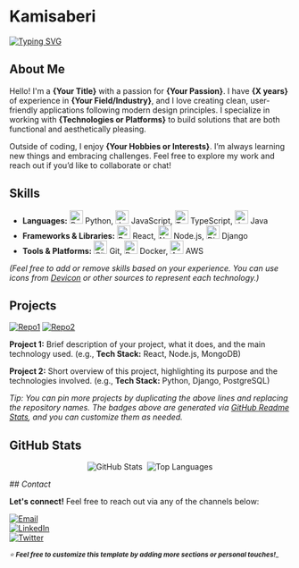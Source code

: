

# Kamisaberi

[![Typing SVG](https://readme-typing-svg.demolab.com/?lines=Software+Engineer;Open+Source+Enthusiast;Lifelong+Learner&center=true&vCenter=true&width=500&height=50)](https://git.io/typing-svg)

## About Me

Hello! I'm a **{Your Title}** with a passion for **{Your Passion}**. I have **{X years}** of experience in **{Your Field/Industry}**, and I love creating clean, user-friendly applications following modern design principles. I specialize in working with **{Technologies or Platforms}** to build solutions that are both functional and aesthetically pleasing.

Outside of coding, I enjoy **{Your Hobbies or Interests}**. I’m always learning new things and embracing challenges. Feel free to explore my work and reach out if you’d like to collaborate or chat!

## Skills

- **Languages:** <img src="https://cdn.jsdelivr.net/gh/devicons/devicon/icons/python/python-original.svg" alt="Python" width="24" height="24" /> Python, <img src="https://cdn.jsdelivr.net/gh/devicons/devicon/icons/javascript/javascript-original.svg" alt="JavaScript" width="24" height="24" /> JavaScript, <img src="https://cdn.jsdelivr.net/gh/devicons/devicon/icons/typescript/typescript-original.svg" alt="TypeScript" width="24" height="24" /> TypeScript, <img src="https://cdn.jsdelivr.net/gh/devicons/devicon/icons/java/java-original.svg" alt="Java" width="24" height="24" /> Java  
- **Frameworks & Libraries:** <img src="https://cdn.jsdelivr.net/gh/devicons/devicon/icons/react/react-original.svg" alt="React" width="24" height="24" /> React, <img src="https://cdn.jsdelivr.net/gh/devicons/devicon/icons/nodejs/nodejs-original.svg" alt="Node.js" width="24" height="24" /> Node.js, <img src="https://cdn.jsdelivr.net/gh/devicons/devicon/icons/django/django-original.svg" alt="Django" width="24" height="24" /> Django  
- **Tools & Platforms:** <img src="https://cdn.jsdelivr.net/gh/devicons/devicon/icons/git/git-original.svg" alt="Git" width="24" height="24" /> Git, <img src="https://cdn.jsdelivr.net/gh/devicons/devicon/icons/docker/docker-original.svg" alt="Docker" width="24" height="24" /> Docker, <img src="https://cdn.jsdelivr.net/gh/devicons/devicon/icons/amazonwebservices/amazonwebservices-original.svg" alt="AWS" width="24" height="24" /> AWS  

*(Feel free to add or remove skills based on your experience. You can use icons from [Devicon](https://devicon.dev/) or other sources to represent each technology.)*

## Projects

<!-- Replace `Repo1` and `Repo2` with your project repository names -->
[![Repo1](https://github-readme-stats.vercel.app/api/pin/?username=kamisaberi&repo=Repo1&theme=transparent&hide_border=true)](https://github.com/kamisaberi/Repo1)
[![Repo2](https://github-readme-stats.vercel.app/api/pin/?username=kamisaberi&repo=Repo2&theme=transparent&hide_border=true)](https://github.com/kamisaberi/Repo2)

**Project 1:** Brief description of your project, what it does, and the main technology used. (e.g., **Tech Stack:** React, Node.js, MongoDB)  

**Project 2:** Short overview of this project, highlighting its purpose and the technologies involved. (e.g., **Tech Stack:** Python, Django, PostgreSQL)  

_*Tip:* You can pin more projects by duplicating the above lines and replacing the repository names. The badges above are generated via [GitHub Readme Stats](https://github.com/anuraghazra/github-readme-stats), and you can customize them as needed._

## GitHub Stats

<div align="center">
  <img src="https://github-readme-stats.vercel.app/api?username=kamisaberi&show_icons=true&theme=transparent&hide_border=true" alt="GitHub Stats" /> 
  <img src="https://github-readme-stats.vercel.app/api/top-langs/?username=kamisaberi&layout=compact&theme=transparent&hide_border=true" alt="Top Languages" />
</div>

_## Contact_

**Let's connect!** Feel free to reach out via any of the channels below:

[![Email](https://img.shields.io/badge/Email-me-c14438?style=flat&logo=Gmail&logoColor=white)](mailto:your.email@example.com)  
[![LinkedIn](https://img.shields.io/badge/LinkedIn-Profile-0A66C2?style=flat&logo=Linkedin&logoColor=white)](https://www.linkedin.com/in/yourusername)  
[![Twitter](https://img.shields.io/badge/Twitter-@yourhandle-1DA1F2?style=flat&logo=Twitter&logoColor=white)](https://twitter.com/yourhandle)  

_<sub>⭐ **Feel free to customize this template by adding more sections or personal touches!**_<sub>_

<!-- 
✅ Tip: You can add more badges (e.g., visitors count, GitHub trophies) and modify colors or icons by tweaking the URLs (see Shields.io and GitHub Readme Stats documentation for options).
--> 
